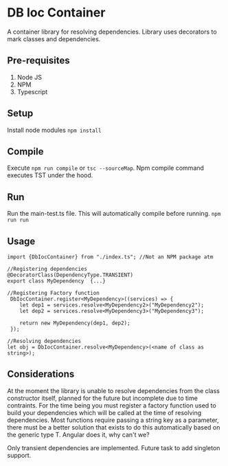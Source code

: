 # DB Ioc Container
A container library for resolving dependencies. Library uses decorators to mark classes and dependencies.

## Pre-requisites
1. Node JS
1. NPM
1. Typescript

## Setup
Install node modules
`npm install`

## Compile
Execute `npm run compile` or `tsc --sourceMap`. Npm compile command executes TST under the hood.

## Run
Run the main-test.ts file. This will automatically compile before running.
`npm run run`

## Usage
```
import {DbIocContainer} from "./index.ts"; //Not an NPM package atm

//Registering dependencies
@DecoratorClass(DependencyType.TRANSIENT)
export class MyDependency  {...}

//Registering Factory function
 DbIocContainer.register<MyDependency>((services) => {
    let dep1 = services.resolve<MyDependency2>("MyDependency2");
    let dep2 = services.resolve<MyDependency3>("MyDependency3");

    return new MyDependency(dep1, dep2);
 });

//Resolving dependencies
let obj = DbIocContainer.resolve<MyDependency>(<name of class as string>);
```

## Considerations
At the moment the library is unable to resolve dependencies from the class constructor itself, planned for the future but incomplete due to time contraints. For the time being you must register a factory function used to build your dependencies which will be called at the time of resolving dependencies. Most functions require passing a string key as a parameter, there must be a better solution that exists to do this automatically based on the generic type T. Angular does it, why can't we?

Only transient dependencies are implemented. Future task to add singleton support.

